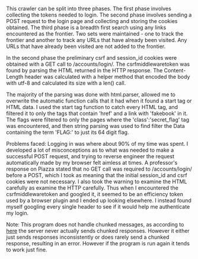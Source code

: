This crawler can be split into three phases. The first phase involves collecting the tokens needed to login. The second phase involves sending a POST request to the login page and collecting and storing the cookies obtained. The third phase is a breadth first search using any <href> links encountered as the frontier. Two sets were maintained - one to track the frontier and another to track any URLs that have already been visited. Any URLs that have already been visited are not added to the frontier.

In the second phase the preliminary csrf and session_id cookies were obtained with a GET call to /accounts/login/. The csrfmiddlewaretoken was found by parsing the HTML returned in the HTTP response. The Content-Length header was calculated with a helper method that encoded the body with utf-8 and calculated its size with a len() call.

The majority of the parsing was done with html.parser, allowed me to overwrite the automatic function calls that it had when it found a start tag or HTML data. I used the start tag function to catch every HTML tag, and filtered it to only the tags that contain 'href' and a link with 'fakebook' in it. The flags were filtered to only the pages where the 'class':'secret_flag' tag was encountered, and then string parsing was used to find filter the Data containing the term 'FLAG:' to just its 64 digit flag.

Problems faced:
Logging in was where about 90% of my time was spent. I developed a lot of misconceptions as to what was needed to make a successful POST request, and trying to reverse engineer the request automatically made by my browser felt aimless at times. A professor's response on Piazza stated that no GET call was required to /accounts/login/ before a POST, which I took as meaning that the initial session_id and csrf cookies were not necessary. I also took the warning to examine the HTML carefully as examine the HTTP carefully. Thus when I encountered the csrfmiddlewaretoken and googled it, it seemed to be an efficiency token used by a browser plugin and I ended up looking elsewhere. I instead found myself googling every single header to see if it would help me authenticate my login.

Note: This program does not handle chunked messages, as according to [here](https://piazza.com/class/l7kwgqgh3pd6vc/post/605_f1) the server never actually sends chunked responses. However it either just sends responses inconsistently or does rarely send a chunked response, resulting in an error. However if the program is run again it tends to work just fine.
